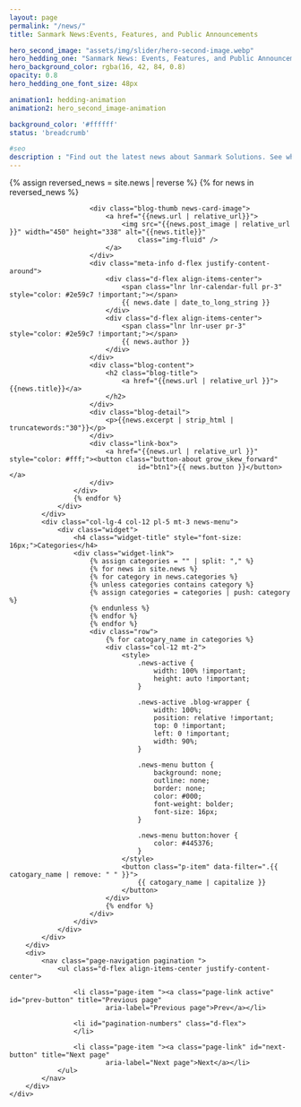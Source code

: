 ```yaml
---
layout: page
permalink: "/news/"
title: Sanmark News:Events, Features, and Public Announcements

hero_second_image: "assets/img/slider/hero-second-image.webp"
hero_hedding_one: "Sanmark News: Events, Features, and Public Announcements"
hero_background_color: rgba(16, 42, 84, 0.8)
opacity: 0.8
hero_hedding_one_font_size: 48px

animation1: hedding-animation
animation2: hero_second_image-animation

background_color: '#ffffff'
status: 'breadcrumb'

#seo
description : "Find out the latest news about Sanmark Solutions. See what we have been up to."
---
```


<div class="basic-blog-area gray-bg pt-100 pb-100 news-card-section">
    <div class="container" style="position: relative;">
        <div class="row justify-content-center">
            <div class="col-lg-8 col-12 d-flex justify-content-center">
                <div class="row news-active justify-content-center w-100" id="paginated-list" data-current-page="1" aria-live="polite">
                    {% assign reversed_news = site.news | reverse %}
                    {% for news in reversed_news %}
                    <div
                        class="col-12 blog-wrapper mb-40 news-card {% for category in news.categoriesname %}{{ category }} {% endfor %} news-card-hidden">

                        <div class="blog-thumb news-card-image">
                            <a href="{{news.url | relative_url}}">
                                <img src="{{news.post_image | relative_url }}" width="450" height="338" alt="{{news.title}}"
                                    class="img-fluid" />
                            </a>
                        </div>
                        <div class="meta-info d-flex justify-content-around">
                            <div class="d-flex align-items-center">
                                <span class="lnr lnr-calendar-full pr-3" style="color: #2e59c7 !important;"></span>
                                {{ news.date | date_to_long_string }}
                            </div>
                            <div class="d-flex align-items-center">
                                <span class="lnr lnr-user pr-3" style="color: #2e59c7 !important;"></span>
                                {{ news.author }}
                            </div>
                        </div>
                        <div class="blog-content">
                            <h2 class="blog-title">
                                <a href="{{news.url | relative_url }}">{{news.title}}</a>
                            </h2>
                        </div>
                        <div class="blog-detail">
                            <p>{{news.excerpt | strip_html | truncatewords:"30"}}</p>
                        </div>
                        <div class="link-box">
                            <a href="{{news.url | relative_url }}" style="color: #fff;"><button class="button-about grow_skew_forward"
                                    id="btn1">{{ news.button }}</button></a>
                        </div>
                    </div>
                    {% endfor %}
                </div>
            </div>
            <div class="col-lg-4 col-12 pl-5 mt-3 news-menu">
                <div class="widget">
                    <h4 class="widget-title" style="font-size: 16px;">Categories</h4>
                    <div class="widget-link">
                        {% assign categories = "" | split: "," %}
                        {% for news in site.news %}
                        {% for category in news.categories %}
                        {% unless categories contains category %}
                        {% assign categories = categories | push: category %}
                        {% endunless %}
                        {% endfor %}
                        {% endfor %}
                        <div class="row">
                            {% for catogary_name in categories %}
                            <div class="col-12 mt-2">
                                <style>
                                    .news-active {
                                        width: 100% !important;
                                        height: auto !important;
                                    }

                                    .news-active .blog-wrapper {
                                        width: 100%;
                                        position: relative !important;
                                        top: 0 !important;
                                        left: 0 !important;
                                        width: 90%;
                                    }

                                    .news-menu button {
                                        background: none;
                                        outline: none;
                                        border: none;
                                        color: #000;
                                        font-weight: bolder;
                                        font-size: 16px;
                                    }

                                    .news-menu button:hover {
                                        color: #445376;
                                    }
                                </style>
                                <button class="p-item" data-filter=".{{ catogary_name | remove: " " }}">
                                    {{ catogary_name | capitalize }}
                                </button>
                            </div>
                            {% endfor %}
                        </div>
                    </div>
                </div>
            </div>
        </div>
        <div>
            <nav class="page-navigation pagination ">
                <ul class="d-flex align-items-center justify-content-center">

                    <li class="page-item "><a class="page-link active" id="prev-button" title="Previous page"
                            aria-label="Previous page">Prev</a></li>

                    <li id="pagination-numbers" class="d-flex">
                    </li>

                    <li class="page-item "><a class="page-link" id="next-button" title="Next page"
                            aria-label="Next page">Next</a></li>
                </ul>
            </nav>
        </div>
    </div>
</div>

<script>
    document.addEventListener("DOMContentLoaded", function () {
        const paginatedList = document.getElementById("paginated-list");
        const prevButton = document.getElementById("prev-button");
        const nextButton = document.getElementById("next-button");
        const paginationNumbers = document.getElementById("pagination-numbers");

        const itemsPerPage = 10; // Number of items to show per page
        let currentPage = 1; // Current page number

        // Calculate the total number of pages
        const totalPages = Math.ceil(paginatedList.children.length / itemsPerPage);

        // Function to show the items for the current page
        function showPage(page) {
            const startIndex = (page - 1) * itemsPerPage;
            const endIndex = startIndex + itemsPerPage;

            for (let i = 0; i < paginatedList.children.length; i++) {
                const item = paginatedList.children[i];

                if (i >= startIndex && i < endIndex) {
                    item.style.display = "block";
                } else {
                    item.style.display = "none";
                }
            }
        }

        // Function to update the pagination numbers
        function updatePaginationNumbers() {
            paginationNumbers.innerHTML = "";

            for (let i = 1; i <= totalPages; i++) {
                const pageNumber = document.createElement("button");
                pageNumber.classList.add("pagination-number");
                pageNumber.textContent = i;

                if (i === currentPage) {
                    pageNumber.classList.add("active");
                }

                pageNumber.addEventListener("click", function () {
                    currentPage = i;
                    showPage(currentPage);
                    updatePaginationNumbers();
                });

                paginationNumbers.appendChild(pageNumber);
            }
        }

        // Function to go to the previous page
        function goToPreviousPage() {
            if (currentPage > 1) {
                currentPage--;
                showPage(currentPage);
                updatePaginationNumbers();
            }
        }

        // Function to go to the next page
        function goToNextPage() {
            if (currentPage < totalPages) {
                currentPage++;
                showPage(currentPage);
                updatePaginationNumbers();
            }
        }

        // Event listeners for the previous and next buttons
        prevButton.addEventListener("click", goToPreviousPage);
        nextButton.addEventListener("click", goToNextPage);

        // Show the initial page
        showPage(currentPage);
        updatePaginationNumbers();
    });

    $(document).ready(function () {
        $(".news-active").imagesLoaded(function () {
            var $grid = $(".news-active").isotope({
                itemSelector: ".news-card",
                percentPosition: true,
                masonry: {
                    // use outer width of grid-sizer for columnWidth
                    columnWidth: 1
                }
            });


            $(".news-menu").on("click", "button", function () {
                var filterValue = $(this).attr("data-filter");
                var elementhidden = $(".news-card-hidden");
                var elementsToShow = $(filterValue).filter(filterValue);
                var title = $(this).html();

                console.log(elementhidden);
                elementhidden.css("display","none")
                elementsToShow.css("opacity", 0).css("display", "block").animate({ opacity: 1 }, 500);
                event.preventDefault();
                $("#slider-heading").html(title + "- Sanmark Solution");
            });
        });

    });

</script>